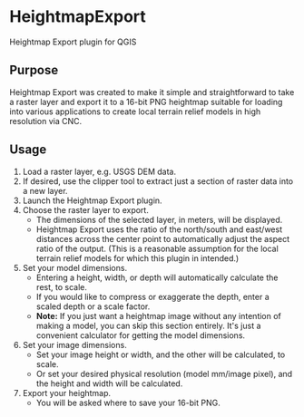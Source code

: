 # HeightmapExport
Heightmap Export plugin for QGIS

## Purpose
Heightmap Export was created to make it simple and straightforward to take a raster layer and export it to a 16-bit PNG heightmap suitable for loading into various applications to create local terrain relief models in high resolution via CNC.

## Usage
1. Load a raster layer, e.g. USGS DEM data.
2. If desired, use the clipper tool to extract just a section of raster data into a new layer.
3. Launch the Heightmap Export plugin.
4. Choose the raster layer to export.
    * The dimensions of the selected layer, in meters, will be displayed.
    * Heightmap Export uses the ratio of the north/south and east/west distances across the center point to automatically adjust the aspect ratio of the output.  (This is a reasonable assumption for the local terrain relief models for which this plugin in intended.)
5. Set your model dimensions.
    * Entering a height, width, or depth will automatically calculate the rest, to scale.
    * If you would like to compress or exaggerate the depth, enter a scaled depth or a scale factor.
    * **Note:** If you just want a heightmap image without any intention of making a model, you can skip this section entirely.  It's just a convenient calculator for getting the model dimensions.
6. Set your image dimensions.
    * Set your image height or width, and the other will be calculated, to scale.
    * Or set your desired physical resolution (model mm/image pixel), and the height and width will be calculated.
7. Export your heightmap.
    * You will be asked where to save your 16-bit PNG.
    
